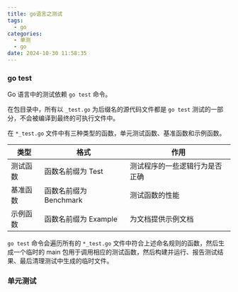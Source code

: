 ```yaml
---
title: go语言之测试
tags:
  - go
categories:
  - 单测
  - go
date: 2024-10-30 11:58:35
---
```


### go test

Go 语言中的测试依赖 `go test` 命令。

在包目录中，所有以 `_test.go` 为后缀名的源代码文件都是 `go test` 测试的一部分，不会被编译到最终的可执行文件中。

在 `*_test.go` 文件中有三种类型的函数，单元测试函数、基准函数和示例函数。

| 类型     | 格式                   | 作用                           |
| -------- | ---------------------- | ------------------------------ |
| 测试函数 | 函数名前缀为 Test      | 测试程序的一些逻辑行为是否正确 |
| 基准函数 | 函数名前缀为 Benchmark | 测试函数的性能                 |
| 示例函数 | 函数名前缀为 Example   | 为文档提供示例文档             |

`go test` 命令会遍历所有的 `*_test.go` 文件中符合上述命名规则的函数，然后生成一个临时的 main 包用于调用相应的测试函数，然后构建并运行、报告测试结果、最后清理测试中生成的临时文件。

### 单元测试
